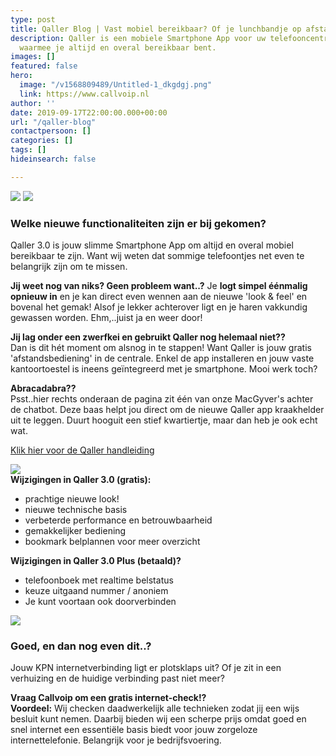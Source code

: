 ```yaml
---
type: post
title: Qaller Blog | Vast mobiel bereikbaar? Of je lunchbandje op afstand bedienen?
description: Qaller is een mobiele Smartphone App voor uw telefooncentrale in de cloud
  waarmee je altijd en overal bereikbaar bent.
images: []
featured: false
hero:
  image: "/v1568809489/Untitled-1_dkgdgj.png"
  link: https://www.callvoip.nl
author: ''
date: 2019-09-17T22:00:00.000+00:00
url: "/qaller-blog"
contactpersoon: []
categories: []
tags: []
hideinsearch: false

---
```

<a href="https://play.google.com/store/apps/details?id=com.digifoon.qaller&hl=nl"><img src="https://res.cloudinary.com/callvoip/image/upload/v1570785365/googleplay_a46nvl.png"></a>
<a href="https://apps.apple.com/nl/app/qaller/id1140548146"><img src="https://res.cloudinary.com/callvoip/image/upload/v1570785374/appstore_vtczlz.png"></a>

### Welke nieuwe functionaliteiten zijn er bij gekomen?

Qaller 3.0 is jouw slimme Smartphone App om altijd en overal mobiel bereikbaar te zijn. Want wij weten dat sommige telefoontjes net even te belangrijk zijn om te missen.

**Jij weet nog van niks? Geen probleem want..?**
Je **logt simpel éénmalig opnieuw in** en je kan direct even wennen aan de nieuwe 'look & feel' en bovenal het gemak! Alsof je lekker achterover ligt en je haren vakkundig gewassen worden. Ehm,..juist ja en weer door!

**Jij lag onder een zwerfkei en gebruikt Qaller nog helemaal niet??**  
Dan is dit hét moment om alsnog in te stappen! Want Qaller is jouw gratis 'afstandsbediening' in de centrale. Enkel de app installeren en jouw vaste kantoortoestel is ineens geïntegreerd met je smartphone. Mooi werk toch?

**Abracadabra??**  
Psst..hier rechts onderaan de pagina zit één van onze MacGyver's achter de chatbot. Deze baas helpt jou direct om de nieuwe Qaller app kraakhelder uit te leggen. Duurt hooguit een stief kwartiertje, maar dan heb je ook echt wat.

[Klik hier voor de Qaller handleiding](https://www.callvoip.nl/ondersteuning/simmpl-functionaliteiten/qaller-app/)

**![](https://res.cloudinary.com/callvoip/image/upload/v1568809641/quote_y5hx0z.png)  
Wijzigingen in Qaller 3.0 (gratis):**

* prachtige nieuwe look!
* nieuwe technische basis
* verbeterde performance en betrouwbaarheid
* gemakkelijker bediening
* bookmark belplannen voor meer overzicht

**Wijzigingen in Qaller 3.0 Plus (betaald)?**

* telefoonboek met realtime belstatus
* keuze uitgaand nummer / anoniem
* Je kunt voortaan ook doorverbinden

![](https://res.cloudinary.com/callvoip/image/upload/v1568875791/phone_new_rkvuby.png)

### Goed, en dan nog even dit..?

Jouw KPN internetverbinding ligt er plotsklaps uit? Of je zit in een verhuizing en de huidige verbinding past niet meer?

**Vraag Callvoip om een gratis internet-check!?**  
**Voordeel:** Wij checken daadwerkelijk alle technieken zodat jij een wijs besluit kunt nemen. Daarbij bieden wij een scherpe prijs omdat goed en snel internet een essentiële basis biedt voor jouw zorgeloze internettelefonie. Belangrijk voor je bedrijfsvoering.
